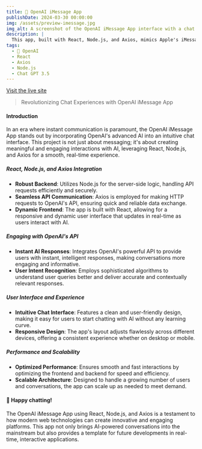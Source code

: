 ```yaml
---
title: 💬 OpenAI iMessage App
publishDate: 2024-03-30 00:00:00
img: /assets/preview-imessage.jpg
img_alt: A screenshot of the OpenAI iMessage App interface with a chat conversation.
description: |
  This app, built with React, Node.js, and Axios, mimics Apple's iMessage UI and integrates OpenAI's GPT-3 for real-time messaging. It features advanced API integration and utilizes Retrieval Augmented Generation (RAG) to enhance chatbot accuracy and context-awareness, providing users with a seamless and intelligent messaging experience.
tags:
  - 🤖 OpenAI
  - React
  - Axios
  - Node.js
  - Chat GPT 3.5
---
```


[Visit the live site](https://open-ai-imessage-app.netlify.app)

> Revolutionizing Chat Experiences with OpenAI iMessage App

#### Introduction

In an era where instant communication is paramount, the OpenAI iMessage App stands out by incorporating OpenAI's advanced AI into an intuitive chat interface. This project is not just about messaging; it's about creating meaningful and engaging interactions with AI, leveraging React, Node.js, and Axios for a smooth, real-time experience.

##### React, Node.js, and Axios Integration

- **Robust Backend**: Utilizes Node.js for the server-side logic, handling API requests efficiently and securely.
- **Seamless API Communication**: Axios is employed for making HTTP requests to OpenAI's API, ensuring quick and reliable data exchange.
- **Dynamic Frontend**: The app is built with React, allowing for a responsive and dynamic user interface that updates in real-time as users interact with AI.

##### Engaging with OpenAI's API

- **Instant AI Responses**: Integrates OpenAI's powerful API to provide users with instant, intelligent responses, making conversations more engaging and informative.
- **User Intent Recognition**: Employs sophisticated algorithms to understand user queries better and deliver accurate and contextually relevant responses.

##### User Interface and Experience

- **Intuitive Chat Interface**: Features a clean and user-friendly design, making it easy for users to start chatting with AI without any learning curve.
- **Responsive Design**: The app's layout adjusts flawlessly across different devices, offering a consistent experience whether on desktop or mobile.

##### Performance and Scalability

- **Optimized Performance**: Ensures smooth and fast interactions by optimizing the frontend and backend for speed and efficiency.
- **Scalable Architecture**: Designed to handle a growing number of users and conversations, the app can scale up as needed to meet demand.

#### 🤖 Happy chatting!

The OpenAI iMessage App using React, Node.js, and Axios is a testament to how modern web technologies can create innovative and engaging platforms. This app not only brings AI-powered conversations into the mainstream but also provides a template for future developments in real-time, interactive applications.
